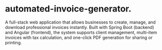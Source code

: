 # automated-invoice-generator.
A full-stack web application that allows businesses to create, manage, and download professional invoices instantly. Built with Spring Boot (backend) and Angular (frontend), the system supports client management, multi-item invoices with tax calculation, and one-click PDF generation for sharing or printing.
